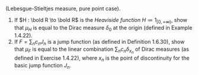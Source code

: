 (Lebesgue-Stieltjes measure, pure point case).
1. If $H : \bold R \to \bold R$ is the $Heaviside\ function\ H \coloneqq 1_{[0,+\infty)}$, show that $\mu_H$ is equal to the Dirac measure $\delta _0$ at the origin (defined in Example 1.4.22).
2. If $F=\sum _n c_n J_n$ is a jump function (as defined in Definition 1.6.30), show that $\mu_F$ is equal to the linear combination $\sum _nc_n \delta_{x_n}$ of Dirac measures (as defined in Exercise 1.4.22), where $x_n$ is the point of discontinuity for the basic jump function $J_n$.
